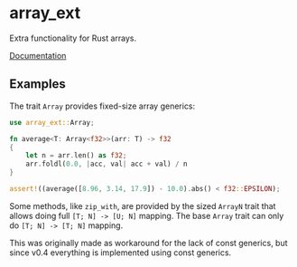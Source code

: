 # array_ext

Extra functionality for Rust arrays.

[Documentation](https://docs.rs/array_ext)

## Examples

The trait `Array` provides fixed-size array generics:

```rust
use array_ext::Array;

fn average<T: Array<f32>>(arr: T) -> f32
{
    let n = arr.len() as f32;
    arr.foldl(0.0, |acc, val| acc + val) / n
}

assert!((average([8.96, 3.14, 17.9]) - 10.0).abs() < f32::EPSILON);
```
Some methods, like `zip_with`, are provided by the sized `ArrayN` trait that allows doing full
`[T; N] -> [U; N]` mapping. The base `Array` trait can only do `[T; N] -> [T; N]` mapping.

This was originally made as workaround for the lack of const generics, but since v0.4 everything
is implemented using const generics.
